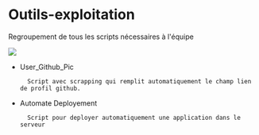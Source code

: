 # Outils-exploitation

Regroupement de tous les scripts nécessaires à l'équipe


<img src="https://github.com/iTeam-S/Outils/tree/main/preview/prev_00.png">


- User_Github_Pic

        Script avec scrapping qui remplit automatiquement le champ lien de profil github.


- Automate Deployement

        Script pour deployer automatiquement une application dans le serveur
